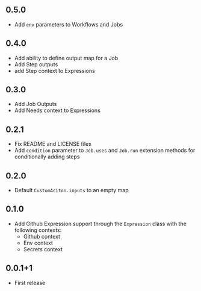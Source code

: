 ## 0.5.0
- Add `env` parameters to Workflows and Jobs

## 0.4.0
- Add ability to define output map for a Job
- Add Step outputs
- add Step context to Expressions

## 0.3.0
- Add Job Outputs
- Add Needs context to Expressions

## 0.2.1
- Fix README and LICENSE files
- Add `condition` parameter to `Job.uses` and `Job.run` extension methods for conditionally adding steps

## 0.2.0
- Default `CustomAciton.inputs` to an empty map

## 0.1.0
- Add Github Expression support through the `Expression` class with the following contexts:
  - Github context
  - Env context
  - Secrets context

## 0.0.1+1
- First release